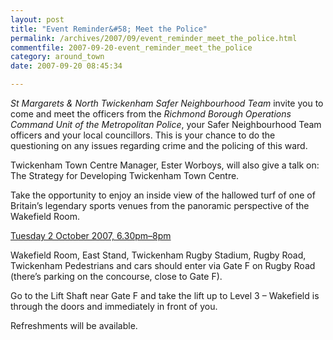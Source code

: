 ```yaml
---
layout: post
title: "Event Reminder&#58; Meet the Police"
permalink: /archives/2007/09/event_reminder_meet_the_police.html
commentfile: 2007-09-20-event_reminder_meet_the_police
category: around_town
date: 2007-09-20 08:45:34

---
```


*St Margarets & North Twickenham Safer Neighbourhood Team* invite you to come and meet the officers from the *Richmond Borough Operations Command Unit of the Metropolitan Police*, your Safer Neighbourhood Team officers and your local councillors. This is your chance to do the questioning on any issues regarding crime and the policing of this ward.

Twickenham Town Centre Manager, Ester Worboys, will also give a talk on: The Strategy for Developing Twickenham Town Centre.

Take the opportunity to enjoy an inside view of the hallowed turf of one of Britain’s legendary sports venues from the panoramic perspective of the Wakefield Room.

[Tuesday 2 October 2007, 6.30pm–8pm](https://stmargarets.london/event/meeting/200705141687)

Wakefield Room, East Stand, Twickenham Rugby Stadium, Rugby Road, Twickenham
Pedestrians and cars should enter via Gate F on Rugby Road (there’s parking on the concourse, close to Gate F).

Go to the Lift Shaft near Gate F and take the lift up to Level 3 – Wakefield is through the doors and immediately in front of you.

Refreshments will be available.
